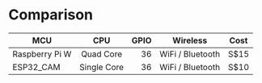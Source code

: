 # Comparison


| MCU        | CPU           | GPIO  | Wireless| Cost |
| ------------- |:-------------:| -----:|------|------| 
| Raspberry Pi W      | Quad Core | 36 | WiFi / Bluetooth | S$15 |
| ESP32_CAM           | Single Core | 36 | WiFi / Bluetooth | S$10 |



